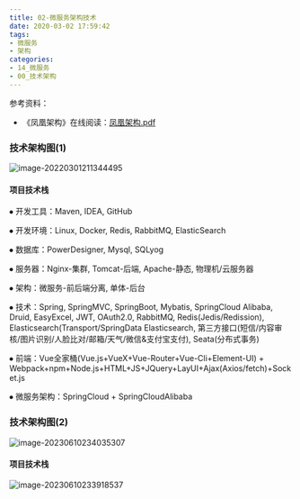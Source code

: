 ```yaml
---
title: 02-微服务架构技术
date: 2020-03-02 17:59:42
tags:
- 微服务
- 架构
categories: 
- 14_微服务
- 00_技术架构
---
```




参考资料：

* 《凤凰架构》在线阅读：[凤凰架构.pdf](http://jy-imgs.oss-cn-beijing.aliyuncs.com/pdf/%E3%80%8A%E5%87%A4%E5%87%B0%E6%9E%B6%E6%9E%84%E3%80%8B.pdf)



### 技术架构图(1)

![image-20220301211344495](https://jy-imgs.oss-cn-beijing.aliyuncs.com/img/20220301211347.png)





#### 项目技术栈

⦁	开发工具：Maven, IDEA, GitHub

⦁	开发环境：Linux, Docker, Redis, RabbitMQ, ElasticSearch

⦁	数据库：PowerDesigner, Mysql, SQLyog

⦁	服务器：Nginx-集群, Tomcat-后端, Apache-静态, 物理机/云服务器

⦁	架构：微服务-前后端分离, 单体-后台

⦁	技术：Spring, SpringMVC, SpringBoot,  Mybatis, SpringCloud Alibaba, Druid, EasyExcel, JWT, OAuth2.0, RabbitMQ, Redis(Jedis/Redission), Elasticsearch(Transport/SpringData Elasticsearch, 第三方接口(短信/内容审核/图片识别/人脸比对/邮箱/天气/微信&支付宝支付), Seata(分布式事务)

⦁	前端：Vue全家桶(Vue.js+VueX+Vue-Router+Vue-Cli+Element-UI) + Webpack+npm+Node.js+HTML+JS+JQuery+LayUI+Ajax(Axios/fetch)+Socket.js

⦁	微服务架构：SpringCloud + SpringCloudAlibaba



### 技术架构图(2)

![image-20230610234035307](https://jy-imgs.oss-cn-beijing.aliyuncs.com/img/20230610234036.png)

#### 项目技术栈

![image-20230610233918537](https://jy-imgs.oss-cn-beijing.aliyuncs.com/img/20230610233919.png)